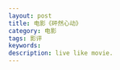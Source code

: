```yaml
---
layout: post
title: 电影《砰然心动》
category: 电影
tags: 影评
keywords: 
description: live like movie.
---
```

